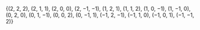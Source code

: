 {(2, 2, 2),
(2, 1, 1),
(2, 0, 0),
(2, −1, −1),
(1, 2, 1),
(1, 1, 2),
(1, 0, −1),
(1, −1, 0),
(0, 2, 0),
(0, 1, −1),
(0, 0, 2),
(0, −1, 1),
(−1, 2, −1),
(−1, 1, 0),
(−1, 0, 1),
(−1, −1, 2)}
